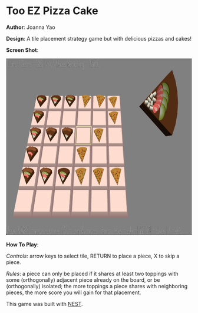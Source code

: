 # Too EZ Pizza Cake

**Author**: Joanna Yao

**Design**: A tile placement strategy game but with delicious pizzas and cakes!

**Screen Shot**:

<img src="screenshot.png" width=750 height=480>

**How To Play**:

*Controls*: arrow keys to select tile, RETURN to place a piece, X to skip a piece.

*Rules*: a piece can only be placed if it shares at least two toppings with some (orthogonally) adjacent piece already on the board, or be (orthogonally) isolated; the more toppings a piece shares with neighboring pieces, the more score you will gain for that placement.

This game was built with [NEST](NEST.md).
